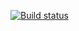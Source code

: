 [![Build status](https://ci.appveyor.com/api/projects/status/ofg6mf49rplasrb7?svg=true)](https://ci.appveyor.com/project/ElMen97/homework-6)